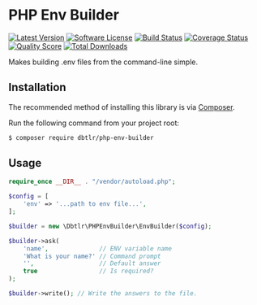 # PHP Env Builder
[![Latest Version](https://img.shields.io/github/tag/dbtlr/php-env-builder.svg?style=flat&label=release)](https://github.com/dbtlr/php-env-builder/tags)
[![Software License](https://img.shields.io/badge/license-MIT-brightgreen.svg?style=flat)](LICENSE.md)
[![Build Status](https://img.shields.io/travis/dbtlr/php-env-builder/master.svg?style=flat)](https://travis-ci.org/dbtlr/php-env-builder)
[![Coverage Status](https://img.shields.io/scrutinizer/coverage/g/dbtlr/php-env-builder.svg?style=flat)](https://scrutinizer-ci.com/g/dbtlr/php-env-builder/code-structure)
[![Quality Score](https://img.shields.io/scrutinizer/g/dbtlr/php-env-builder.svg?style=flat)](https://scrutinizer-ci.com/g/dbtlr/php-env-builder)
[![Total Downloads](https://img.shields.io/packagist/dt/dbtlr/php-env-builder.svg?style=flat)](https://packagist.org/packages/dbtlr/php-env-builder)

Makes building .env files from the command-line simple.

## Installation

The recommended method of installing this library is via [Composer](https://getcomposer.org/).

Run the following command from your project root:

```bash
$ composer require dbtlr/php-env-builder
```


## Usage

```php
require_once __DIR__ . "/vendor/autoload.php";

$config = [
    'env' => '...path to env file...',
];

$builder = new \Dbtlr\PHPEnvBuilder\EnvBuilder($config);

$builder->ask(
    'name',              // ENV variable name
    'What is your name?' // Command prompt
    '',                  // Default answer
    true                 // Is required?
);

$builder->write(); // Write the answers to the file.
```
